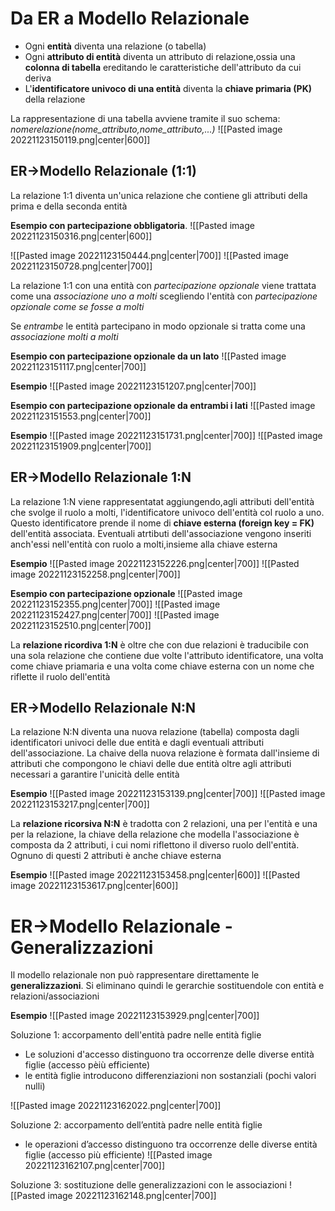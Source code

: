 # Da ER a Modello Relazionale

- Ogni **entità** diventa una relazione (o tabella)
- Ogni **attributo di entità** diventa un attributo di relazione,ossia una **colonna di tabella** ereditando le caratteristiche dell'attributo da cui deriva
- L'**identificatore univoco di una entità** diventa la **chiave primaria (PK)** della relazione

La rappresentazione di una tabella avviene tramite il suo schema: 
_nomerelazione(nome_attributo,nome_attributo,...)_
![[Pasted image 20221123150119.png|center|600]]

## ER->Modello Relazionale (1:1)

La relazione 1:1 diventa un'unica relazione che contiene gli attributi della prima e della seconda entità

**Esempio con partecipazione obbligatoria**.
![[Pasted image 20221123150316.png|center|600]]


![[Pasted image 20221123150444.png|center|700]]
![[Pasted image 20221123150728.png|center|700]]

La relazione 1:1 con una entità con _partecipazione opzionale_ viene trattata come una _associazione uno a molti_ scegliendo l'entità con _partecipazione opzionale come se fosse a molti_

Se _entrambe_ le entità partecipano in modo opzionale si tratta come una _associazione molti a molti_

**Esempio con partecipazione opzionale da un lato**
![[Pasted image 20221123151117.png|center|700]]

**Esempio**
![[Pasted image 20221123151207.png|center|700]]

**Esempio con partecipazione opzionale da entrambi i lati**
![[Pasted image 20221123151553.png|center|700]]

**Esempio**
![[Pasted image 20221123151731.png|center|700]]
![[Pasted image 20221123151909.png|center|700]]

## ER->Modello Relazionale 1:N

La relazione 1:N viene rappresentatat aggiungendo,agli attributi dell'entità che svolge il ruolo a molti, l'identificatore univoco dell'entità col ruolo a uno. Questo identificatore prende il nome di **chiave esterna (foreign key = FK)** dell'entità associata. Eventuali atrtibuti dell'associazione vengono inseriti anch'essi nell'entità con ruolo a molti,insieme alla chiave esterna

**Esempio**
![[Pasted image 20221123152226.png|center|700]]
![[Pasted image 20221123152258.png|center|700]]

**Esempio con partecipazione opzionale**
![[Pasted image 20221123152355.png|center|700]]
![[Pasted image 20221123152427.png|center|700]]
![[Pasted image 20221123152510.png|center|700]]

La **relazione ricordiva 1:N** è oltre che con due relazioni è traducibile con una sola relazione che contiene due volte l'attributo identificatore, una volta come chiave priamaria e una volta come chiave esterna con un nome che riflette il ruolo dell'entità

## ER->Modello Relazionale N:N

La relazione N:N diventa una nuova relazione (tabella) composta dagli identificatori univoci delle due entità e dagli eventuali attributi dell'associazione. La chaive della nuova relazione è formata dall'insieme di attributi che compongono le chiavi delle due entità oltre agli attributi necessari a garantire l'unicità delle entità

**Esempio**
![[Pasted image 20221123153139.png|center|700]]
![[Pasted image 20221123153217.png|center|700]]

La **relazione ricorsiva N:N** è tradotta con 2 relazioni, una per l'entità e una per la relazione, la chiave della relazione che modella l'associazione è composta da 2 attributi, i cui nomi riflettono il diverso ruolo dell'entità. Ognuno di questi 2 attributi è anche chiave esterna

**Esempio**
![[Pasted image 20221123153458.png|center|600]]
![[Pasted image 20221123153617.png|center|600]]


# ER->Modello Relazionale - Generalizzazioni

Il modello relazionale non può rappresentare direttamente le **generalizzazioni**. Si eliminano quindi le gerarchie sostituendole con entità e relazioni/associazioni

**Esempio**
![[Pasted image 20221123153929.png|center|700]]

Soluzione 1: accorpamento dell'entità padre nelle entità figlie
- Le soluzioni d'accesso distinguono tra occorrenze delle diverse entità figlie (accesso pèiù efficiente)
- le entità figlie introducono differenziazioni non sostanziali (pochi valori nulli)

![[Pasted image 20221123162022.png|center|700]]

Soluzione 2: accorpamento dell’entità padre nelle entità figlie
- le operazioni d’accesso distinguono tra occorrenze delle diverse entità figlie (accesso più efficiente)
![[Pasted image 20221123162107.png|center|700]]

Soluzione 3: sostituzione delle generalizzazioni con le associazioni
![[Pasted image 20221123162148.png|center|700]]


















